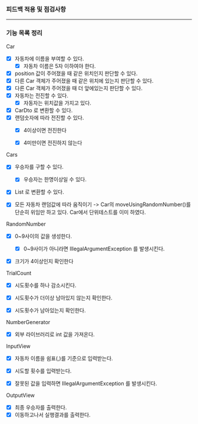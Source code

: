 ### 피드백 적용 및 점검사항



---

### 기능 목록 정리

Car
- [x] 자동차에 이름을 부여할 수 있다.
  - [x] 자동차 이름은 5자 이하여야 한다.
- [x] position 값이 주어졌을 때 같은 위치인지 판단할 수 있다.
- [x] 다른 Car 객체가 주어졌을 때 같은 위치에 있는지 판단할 수 있다.
- [x] 다른 Car 객체가 주어졌을 때 더 앞에있는지 판단할 수 있다.
- [x] 자동차는 전진할 수 있다.
  - [x] 자동자는 위치값을 가지고 있다.
- [x] CarDto 로 변환할 수 있다.
- [x] 랜덤숫자에 따라 전진할 수 있다.
  - [x] 4이상이면 전진한다
  - [x] 4미만이면 전진하지 않는다


Cars
- [x] 우승자를 구할 수 있다.
  - [x] 우승자는 한명이상일 수 있다.
- [x] List<CarDto> 로 변환할 수 있다.
- [x] 모든 자동차 랜덤값에 따라 움직이기 -> Car의 moveUsingRandomNumber()를 단순히 위임만 하고 있다. Car에서 단위테스트를 이미 하였다.

  
RandomNumber
- [x] 0~9사이의 값을 생성한다.
  - [x] 0~9사이가 아니라면 IllegalArgumentException 를 발생시킨다.
- [x] 크기가 4이상인지 확인한다


TrialCount
- [x] 시도횟수를 하나 감소시킨다.
- [x] 시도횟수가 더이상 남아있지 않는지 확인한다.
- [x] 시도횟수가 남아있는지 확인한다.


NumberGenerator
- [x] 외부 라이브러리로 int 값을 가져온다.


InputView
- [x] 자동차 이름을 쉼표(,)를 기준으로 입력받는다.
- [x] 시도할 횟수를 입력받는다.
- [x] 잘못된 값을 입력하면 IllegalArgumentException 를 발생시킨다.


OutputView
- [x] 최종 우승자를 출력한다.
- [x] 이동하고나서 실행결과를 출력한다.